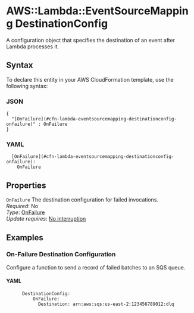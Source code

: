 # AWS::Lambda::EventSourceMapping DestinationConfig<a name="aws-properties-lambda-eventsourcemapping-destinationconfig"></a>

A configuration object that specifies the destination of an event after Lambda processes it\.

## Syntax<a name="aws-properties-lambda-eventsourcemapping-destinationconfig-syntax"></a>

To declare this entity in your AWS CloudFormation template, use the following syntax:

### JSON<a name="aws-properties-lambda-eventsourcemapping-destinationconfig-syntax.json"></a>

```
{
  "[OnFailure](#cfn-lambda-eventsourcemapping-destinationconfig-onfailure)" : OnFailure
}
```

### YAML<a name="aws-properties-lambda-eventsourcemapping-destinationconfig-syntax.yaml"></a>

```
  [OnFailure](#cfn-lambda-eventsourcemapping-destinationconfig-onfailure):
    OnFailure
```

## Properties<a name="aws-properties-lambda-eventsourcemapping-destinationconfig-properties"></a>

`OnFailure` <a name="cfn-lambda-eventsourcemapping-destinationconfig-onfailure"></a>
The destination configuration for failed invocations\.  
_Required_: No  
_Type_: [OnFailure](aws-properties-lambda-eventsourcemapping-onfailure.md)  
_Update requires_: [No interruption](https://docs.aws.amazon.com/AWSCloudFormation/latest/UserGuide/using-cfn-updating-stacks-update-behaviors.html#update-no-interrupt)

## Examples<a name="aws-properties-lambda-eventsourcemapping-destinationconfig--examples"></a>

### On\-Failure Destination Configuration<a name="aws-properties-lambda-eventsourcemapping-destinationconfig--examples--On-Failure_Destination_Configuration"></a>

Configure a function to send a record of failed batches to an SQS queue\.

#### YAML<a name="aws-properties-lambda-eventsourcemapping-destinationconfig--examples--On-Failure_Destination_Configuration--yaml"></a>

```
      DestinationConfig:
          OnFailure:
            Destination: arn:aws:sqs:us-east-2:123456789012:dlq
```
